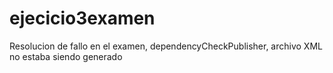 # ejecicio3examen


Resolucion de fallo en el examen, dependencyCheckPublisher, archivo XML no estaba siendo generado
